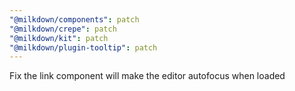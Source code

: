 ```yaml
---
"@milkdown/components": patch
"@milkdown/crepe": patch
"@milkdown/kit": patch
"@milkdown/plugin-tooltip": patch
---
```


Fix the link component will make the editor autofocus when loaded
